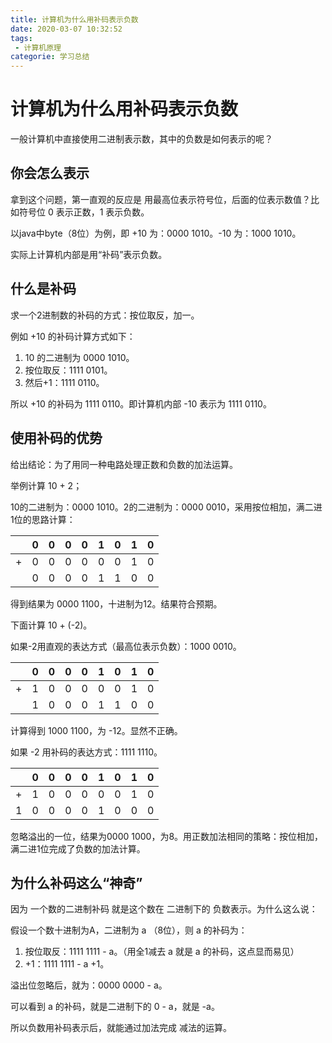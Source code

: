 ```yaml
---
title: 计算机为什么用补码表示负数
date: 2020-03-07 10:32:52
tags: 
 - 计算机原理
categorie: 学习总结
---
```

# 计算机为什么用补码表示负数

一般计算机中直接使用二进制表示数，其中的负数是如何表示的呢？

## 你会怎么表示

拿到这个问题，第一直观的反应是 用最高位表示符号位，后面的位表示数值？比如符号位 0 表示正数，1 表示负数。

以java中byte（8位）为例，即 +10 为：0000 1010。-10 为：1000 1010。

实际上计算机内部是用“补码”表示负数。



## 什么是补码

求一个2进制数的补码的方式：按位取反，加一。

例如 +10 的补码计算方式如下：

1. 10 的二进制为 0000 1010。
2. 按位取反：1111 0101。
3. 然后+1：1111 0110。

所以 +10 的补码为 1111 0110。即计算机内部 -10 表示为 1111 0110。



 ## 使用补码的优势

给出结论：为了用同一种电路处理正数和负数的加法运算。

举例计算  10 + 2；

10的二进制为：0000 1010。2的二进制为：0000 0010，采用按位相加，满二进1位的思路计算：

|      | 0    | 0    | 0    | 0    | 1    | 0    | 1    | 0    |
| ---- | ---- | ---- | ---- | ---- | ---- | ---- | ---- | ---- |
| +    | 0    | 0    | 0    | 0    | 0    | 0    | 1    | 0    |
|      | 0    | 0    | 0    | 0    | 1    | 1    | 0    | 0    |

得到结果为 0000 1100，十进制为12。结果符合预期。

下面计算 10 + (-2)。

如果-2用直观的表达方式（最高位表示负数）：1000 0010。

|      | 0    | 0    | 0    | 0    | 1    | 0    | 1    | 0    |
| ---- | ---- | ---- | ---- | ---- | ---- | ---- | ---- | ---- |
| +    | 1    | 0    | 0    | 0    | 0    | 0    | 1    | 0    |
|      | 1    | 0    | 0    | 0    | 1    | 1    | 0    | 0    |

计算得到 1000 1100，为 -12。显然不正确。

如果 -2 用补码的表达方式：1111 1110。

|      | 0    | 0    | 0    | 0    | 1    | 0    | 1    | 0    |
| ---- | ---- | ---- | ---- | ---- | ---- | ---- | ---- | ---- |
| +    | 1    | 0    | 0    | 0    | 0    | 0    | 1    | 0    |
| 1    | 0    | 0    | 0    | 0    | 1    | 0    | 0    | 0    |


忽略溢出的一位，结果为0000 1000，为8。用正数加法相同的策略：按位相加，满二进1位完成了负数的加法计算。



## 为什么补码这么“神奇”

因为 一个数的二进制补码 就是这个数在 二进制下的 负数表示。为什么这么说：

假设一个数十进制为A，二进制为 a （8位），则 a 的补码为：

1. 按位取反：1111 1111 - a。（用全1减去 a 就是 a 的补码，这点显而易见）
2. +1：1111 1111 - a +1。

溢出位忽略后，就为：0000 0000 - a。

可以看到 a 的补码，就是二进制下的 0 - a，就是 -a。

所以负数用补码表示后，就能通过加法完成 减法的运算。

